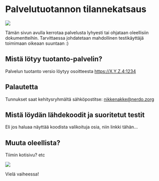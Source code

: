 # Palvelutuotannon tilannekatsaus

![](https://openclipart.org/image/300px/svg_to_png/281557/lavagna.png)

Tämän sivun avulla kerrotaa palvelusta lyhyesti tai ohjataan oleellisiin dokumentteihin.
Tarvittaessa johdatetaan mahdollinen testikäyttäjä toimimaan oikeaan suuntaan :)

## Mistä lötyy tuotanto-palvelin?

Palvelun tuotanto versio löytyy osoitteesta https://X.Y.Z.4:1234

## Palautetta

Tunnukset saat kehitysryhmältä sähköpostitse: nikkenakke@nerdo.zorg

## Mistä löydän lähdekoodit ja suoritetut testit

Eli jos haluaa näyttää koodista valikoituja osia, niin linkki tähän...

## Muuta oleellista?

Tiimin kotisivu? etc

![](https://openclipart.org/image/400px/svg_to_png/138289/Cartoon-monster3.png)

Vielä vaiheessa!